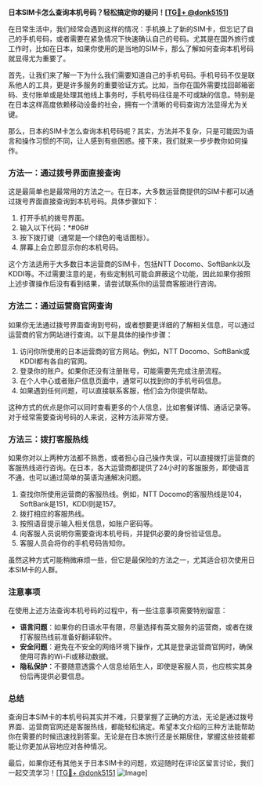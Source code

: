 **日本SIM卡怎么查询本机号码？轻松搞定你的疑问！[[TG💪+ @donk5151](https://t.me/s/donk5151)]**

在日常生活中，我们经常会遇到这样的情况：手机换上了新的SIM卡，但忘记了自己的手机号码，或者需要在紧急情况下快速确认自己的号码。尤其是在国外旅行或工作时，比如在日本，如果你使用的是当地的SIM卡，那么了解如何查询本机号码就显得尤为重要了。

首先，让我们来了解一下为什么我们需要知道自己的手机号码。手机号码不仅是联系他人的工具，更是许多服务的重要验证方式。比如，当你在国外需要找回邮箱密码、支付账单或是处理其他线上事务时，手机号码往往是不可或缺的信息。特别是在日本这样高度依赖移动设备的社会，拥有一个清晰的号码查询方法显得尤为关键。

那么，日本的SIM卡怎么查询本机号码呢？其实，方法并不复杂，只是可能因为语言和操作习惯的不同，让人感到有些困惑。接下来，我们就来一步步教你如何操作。

### 方法一：通过拨号界面直接查询

这是最简单也是最常用的方法之一。在日本，大多数运营商提供的SIM卡都可以通过拨号界面直接查询到本机号码。具体步骤如下：

1. 打开手机的拨号界面。
2. 输入以下代码：*#06#
3. 按下拨打键（通常是一个绿色的电话图标）。
4. 屏幕上会立即显示你的本机号码。

这个方法适用于大多数日本运营商的SIM卡，包括NTT Docomo、SoftBank以及KDDI等。不过需要注意的是，有些定制机可能会屏蔽这个功能，因此如果你按照上述步骤操作后没有看到结果，请尝试联系你的运营商客服进行咨询。

### 方法二：通过运营商官网查询

如果你无法通过拨号界面查询到号码，或者想要更详细的了解相关信息，可以通过运营商的官方网站进行查询。以下是具体的操作步骤：

1. 访问你所使用的日本运营商的官方网站。例如，NTT Docomo、SoftBank或KDDI都有各自的官网。
2. 登录你的账户。如果你还没有注册账号，可能需要先完成注册流程。
3. 在个人中心或者账户信息页面中，通常可以找到你的手机号码信息。
4. 如果遇到任何问题，可以直接联系客服，他们会为你提供帮助。

这种方式的优点是你可以同时查看更多的个人信息，比如套餐详情、通话记录等。对于经常需要查询号码的人来说，这种方法非常方便。

### 方法三：拨打客服热线

如果你对以上两种方法都不熟悉，或者担心自己操作失误，可以直接拨打运营商的客服热线进行咨询。在日本，各大运营商都提供了24小时的客服服务，即使语言不通，也可以通过简单的英语沟通解决问题。

1. 查找你所使用运营商的客服热线。例如，NTT Docomo的客服热线是104，SoftBank是151，KDDI则是157。
2. 拨打相应的客服热线。
3. 按照语音提示输入相关信息，如账户密码等。
4. 向客服人员说明你需要查询本机号码，并提供必要的身份验证信息。
5. 客服人员会将你的手机号码告知你。

虽然这种方式可能稍微麻烦一些，但它是最保险的方法之一，尤其适合初次使用日本SIM卡的人群。

### 注意事项

在使用上述方法查询本机号码的过程中，有一些注意事项需要特别留意：

- **语言问题**：如果你的日语水平有限，尽量选择有英文服务的运营商，或者在拨打客服热线前准备好翻译软件。
- **安全问题**：避免在不安全的网络环境下操作，尤其是登录运营商官网时，确保使用可靠的Wi-Fi或移动数据。
- **隐私保护**：不要随意透露个人信息给陌生人，即使是客服人员，也应核实其身份后再提供必要信息。

### 总结

查询日本SIM卡的本机号码其实并不难，只要掌握了正确的方法，无论是通过拨号界面、运营商官网还是客服热线，都能轻松搞定。希望本文介绍的三种方法能帮助你在需要的时候迅速找到答案。无论是在日本旅行还是长期居住，掌握这些技能都能让你更加从容地应对各种情况。

最后，如果你还有其他关于日本SIM卡的问题，欢迎随时在评论区留言讨论，我们一起交流学习！[[TG💪+ @donk5151](https://t.me/s/donk5151) ![Image](https://i.postimg.cc/rwNCRYN7/Snipaste-2025-04-30-17-27-05.png)]